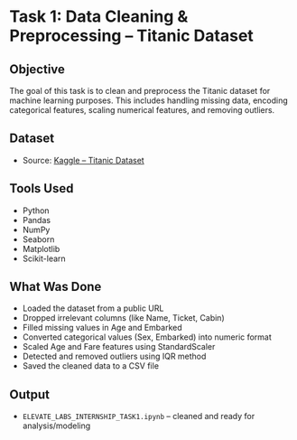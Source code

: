 # Task 1: Data Cleaning & Preprocessing – Titanic Dataset

## Objective
The goal of this task is to clean and preprocess the Titanic dataset for machine learning purposes.
This includes handling missing data, encoding categorical features, scaling numerical features, and removing outliers.

## Dataset
- Source: [Kaggle – Titanic Dataset](https://www.kaggle.com/datasets/yasserh/titanic-dataset)

## Tools Used
- Python
- Pandas
- NumPy
- Seaborn
- Matplotlib
- Scikit-learn

## What Was Done
- Loaded the dataset from a public URL
- Dropped irrelevant columns (like Name, Ticket, Cabin)
- Filled missing values in Age and Embarked
- Converted categorical values (Sex, Embarked) into numeric format
- Scaled Age and Fare features using StandardScaler
- Detected and removed outliers using IQR method
- Saved the cleaned data to a CSV file

## Output
- `ELEVATE_LABS_INTERNSHIP_TASK1.ipynb` – cleaned and ready for analysis/modeling

